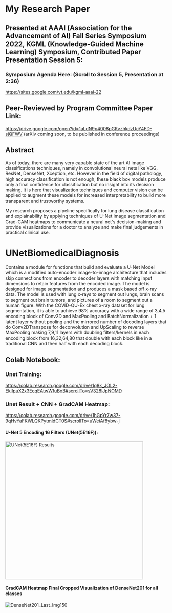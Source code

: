 # My Research Paper 

## Presented at AAAI (Association for the Advancement of AI) Fall Series Symposium 2022, KGML (Knowledge-Guided Machine Learning) Symposium, Contributed Paper Presentation Session 5:

### Symposium Agenda Here: (Scroll to Session 5, Presentation at 2:36)
https://sites.google.com/vt.edu/kgml-aaai-22 


## Peer-Reviewed by Program Committee Paper Link: 
https://drive.google.com/open?id=1aLdN9p4008pGKvzhkdzUcY4FD-sjQFWV
(arXiv coming soon, to be published in conference proceedings)

## Abstract
As of today, there are many very capable state of the art AI image classifications techniques, namely in convolutional neural nets like VGG, ResNet, DenseNet, Xception, etc. However in the field of digital pathology, high accuracy classification is not enough, these black box models produce only a final confidence for classification but no insight into its decision making. It is here that visualization techniques and computer vision can be applied to augment these models for increased interpretability to build more transparent and trustworthy systems. 

My research proposes a pipeline specifically for lung disease classification and explainability by applying techniques of U-Net image segmentation and Grad-CAM heatmaps to communicate a neural net's decision-making and provide visualizations for a doctor to analyze and make final judgements in practical clinical use.

# UNetBiomedicalDiagnosis
Contains a module for functions that build and evaluate a U-Net Model which is a modified auto-encoder image-to-image architecture that includes skip connections from encoder to decoder layers with matching input dimensions to retain features from the encoded image. The model is designed for image segmentation and produces a mask based off x-ray data. The model is used with lung x-rays to segment out lungs, brain scans to segment out brain tumors, and pictures of a room to segment out a human figure. With the COVID-QU-Ex chest x-ray dataset for lung segmentation, it is able to achieve 98% accuracy with a wide range of 3,4,5 encoding block of Conv2D and MaxPooling and BatchNormalization + 1 latent layer without pooling and the mirrored number of decoding layers that do Conv2DTranspose for deconvolution and UpScaling to reverse MaxPooling making 7,9,11 layers with doubling filters/kernels in each encoding block from 16,32,64,80 that double with each block like in a traditional CNN and then half with each decoding block.

## Colab Notebook:
### Unet Training: 
https://colab.research.google.com/drive/1q8k_JOL2-EkIIpuX2x3EcqEAtwWfuBoB#scrollTo=sV328lJpNOMD 

### Unet Result + CNN + GradCAM Heatmap: 
https://colab.research.google.com/drive/1hGpYr7w37-9qHvYaFKWLQKPytmldCT0S#scrollTo=uWeiAf8ybw-j

#### U-Net 5 Encoding 16 Filters (UNet(5E16F)):
<img width="430" alt="UNet(5E16F) Results" src="https://user-images.githubusercontent.com/103869590/202833418-8b14db95-2513-47ed-a7a0-4cd2bd049e7f.PNG">

#### GradCAM Heatmap Final Cropped Visualization of DenseNet201 for all classes
![DenseNet201_Last_Img150](https://user-images.githubusercontent.com/103869590/179291908-def12ab5-6b3e-498d-9436-d2a57828effc.png)
